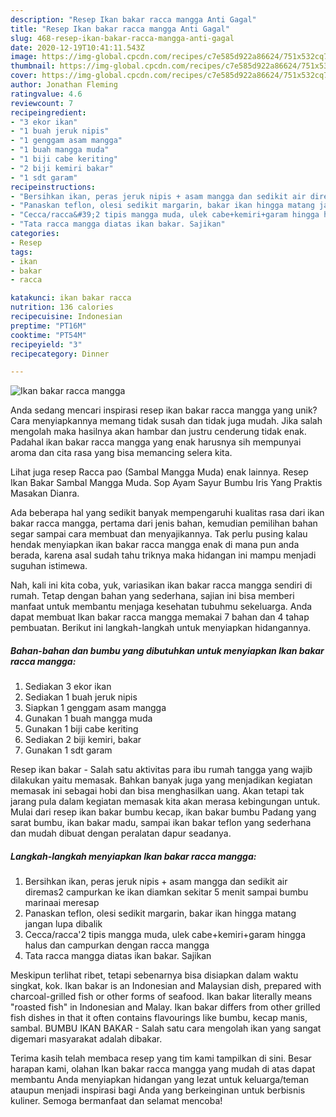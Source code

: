 ```yaml
---
description: "Resep Ikan bakar racca mangga Anti Gagal"
title: "Resep Ikan bakar racca mangga Anti Gagal"
slug: 468-resep-ikan-bakar-racca-mangga-anti-gagal
date: 2020-12-19T10:41:11.543Z
image: https://img-global.cpcdn.com/recipes/c7e585d922a86624/751x532cq70/ikan-bakar-racca-mangga-foto-resep-utama.jpg
thumbnail: https://img-global.cpcdn.com/recipes/c7e585d922a86624/751x532cq70/ikan-bakar-racca-mangga-foto-resep-utama.jpg
cover: https://img-global.cpcdn.com/recipes/c7e585d922a86624/751x532cq70/ikan-bakar-racca-mangga-foto-resep-utama.jpg
author: Jonathan Fleming
ratingvalue: 4.6
reviewcount: 7
recipeingredient:
- "3 ekor ikan"
- "1 buah jeruk nipis"
- "1 genggam asam mangga"
- "1 buah mangga muda"
- "1 biji cabe keriting"
- "2 biji kemiri bakar"
- "1 sdt garam"
recipeinstructions:
- "Bersihkan ikan, peras jeruk nipis + asam mangga dan sedikit air diremas2 campurkan ke ikan diamkan sekitar 5 menit sampai bumbu marinaai meresap"
- "Panaskan teflon, olesi sedikit margarin, bakar ikan hingga matang jangan lupa dibalik"
- "Cecca/racca&#39;2 tipis mangga muda, ulek cabe+kemiri+garam hingga halus dan campurkan dengan racca mangga"
- "Tata racca mangga diatas ikan bakar. Sajikan"
categories:
- Resep
tags:
- ikan
- bakar
- racca

katakunci: ikan bakar racca 
nutrition: 136 calories
recipecuisine: Indonesian
preptime: "PT16M"
cooktime: "PT54M"
recipeyield: "3"
recipecategory: Dinner

---
```



![Ikan bakar racca mangga](https://img-global.cpcdn.com/recipes/c7e585d922a86624/751x532cq70/ikan-bakar-racca-mangga-foto-resep-utama.jpg)

Anda sedang mencari inspirasi resep ikan bakar racca mangga yang unik? Cara menyiapkannya memang tidak susah dan tidak juga mudah. Jika salah mengolah maka hasilnya akan hambar dan justru cenderung tidak enak. Padahal ikan bakar racca mangga yang enak harusnya sih mempunyai aroma dan cita rasa yang bisa memancing selera kita.

Lihat juga resep Racca pao (Sambal Mangga Muda) enak lainnya. Resep Ikan Bakar Sambal Mangga Muda. Sop Ayam Sayur Bumbu Iris Yang Praktis Masakan Dianra.

Ada beberapa hal yang sedikit banyak mempengaruhi kualitas rasa dari ikan bakar racca mangga, pertama dari jenis bahan, kemudian pemilihan bahan segar sampai cara membuat dan menyajikannya. Tak perlu pusing kalau hendak menyiapkan ikan bakar racca mangga enak di mana pun anda berada, karena asal sudah tahu triknya maka hidangan ini mampu menjadi suguhan istimewa.


Nah, kali ini kita coba, yuk, variasikan ikan bakar racca mangga sendiri di rumah. Tetap dengan bahan yang sederhana, sajian ini bisa memberi manfaat untuk membantu menjaga kesehatan tubuhmu sekeluarga. Anda dapat membuat Ikan bakar racca mangga memakai 7 bahan dan 4 tahap pembuatan. Berikut ini langkah-langkah untuk menyiapkan hidangannya.

<!--inarticleads1-->

##### Bahan-bahan dan bumbu yang dibutuhkan untuk menyiapkan Ikan bakar racca mangga:

1. Sediakan 3 ekor ikan
1. Sediakan 1 buah jeruk nipis
1. Siapkan 1 genggam asam mangga
1. Gunakan 1 buah mangga muda
1. Gunakan 1 biji cabe keriting
1. Sediakan 2 biji kemiri, bakar
1. Gunakan 1 sdt garam


Resep ikan bakar - Salah satu aktivitas para ibu rumah tangga yang wajib dilakukan yaitu memasak. Bahkan banyak juga yang menjadikan kegiatan memasak ini sebagai hobi dan bisa menghasilkan uang. Akan tetapi tak jarang pula dalam kegiatan memasak kita akan merasa kebingungan untuk. Mulai dari resep ikan bakar bumbu kecap, ikan bakar bumbu Padang yang sarat bumbu, ikan bakar madu, sampai ikan bakar teflon yang sederhana dan mudah dibuat dengan peralatan dapur seadanya. 

<!--inarticleads2-->

##### Langkah-langkah menyiapkan Ikan bakar racca mangga:

1. Bersihkan ikan, peras jeruk nipis + asam mangga dan sedikit air diremas2 campurkan ke ikan diamkan sekitar 5 menit sampai bumbu marinaai meresap
1. Panaskan teflon, olesi sedikit margarin, bakar ikan hingga matang jangan lupa dibalik
1. Cecca/racca&#39;2 tipis mangga muda, ulek cabe+kemiri+garam hingga halus dan campurkan dengan racca mangga
1. Tata racca mangga diatas ikan bakar. Sajikan


Meskipun terlihat ribet, tetapi sebenarnya bisa disiapkan dalam waktu singkat, kok. Ikan bakar is an Indonesian and Malaysian dish, prepared with charcoal-grilled fish or other forms of seafood. Ikan bakar literally means &#34;roasted fish&#34; in Indonesian and Malay. Ikan bakar differs from other grilled fish dishes in that it often contains flavourings like bumbu, kecap manis, sambal. BUMBU IKAN BAKAR - Salah satu cara mengolah ikan yang sangat digemari masyarakat adalah dibakar. 

Terima kasih telah membaca resep yang tim kami tampilkan di sini. Besar harapan kami, olahan Ikan bakar racca mangga yang mudah di atas dapat membantu Anda menyiapkan hidangan yang lezat untuk keluarga/teman ataupun menjadi inspirasi bagi Anda yang berkeinginan untuk berbisnis kuliner. Semoga bermanfaat dan selamat mencoba!
